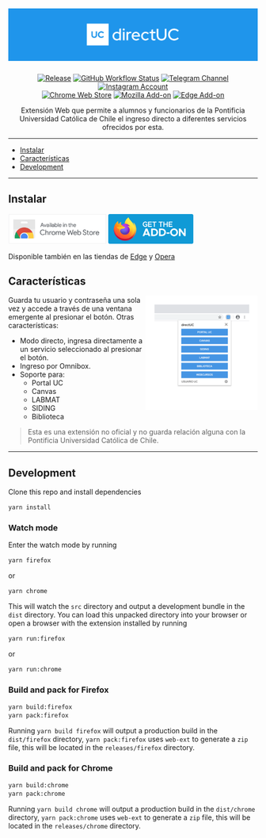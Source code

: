 <h1 align="center">
  <img src="./.github/readme/header.svg" alt="directUC" />
</h1>

<p align="center">
  <a href="https://github.com/wachunei/directUC/releases"><img alt="Release" src="https://img.shields.io/github/v/release/wachunei/directuc?color=%231F95EB&label=release&style=flat-square&logo=github" /></a>
  <a href="https://github.com/wachunei/directUC/actions?query=workflow%3Adevelop-checks"><img alt="GitHub Workflow Status" src="https://img.shields.io/github/workflow/status/wachunei/directuc/develop-checks?label=tests%20and%20build&style=flat-square&logo=github-actions&logoColor=fff"></a>
  <a href="https://t.me/directUC"><img alt="Telegram Channel" src="https://img.shields.io/static/v1?label=telegram&message=channel&color=1F95EB&style=flat-square&logo=telegram"></a>
  <a href="https://instagram.com/directUC_"><img alt="Instagram Account" src="https://img.shields.io/static/v1?label=instagram&message=profile&color=1F95EB&style=flat-square&logo=instagram"></a>
  <br>
  <a href="https://bit.ly/directUC"><img alt="Chrome Web Store" src="https://img.shields.io/chrome-web-store/v/leflipcmaokfjdgpemeimelohgfdbdca?color=1F95EB&style=flat-square&logo=google-chrome&logoColor=fff"></a>
  <a href="https://bit.ly/directUCff"><img alt="Mozilla Add-on" src="https://img.shields.io/amo/v/directuc?color=1F95EB&style=flat-square&logo=firefox-browser&logoColor=fff"></a>
  <a href="https://bit.ly/directUCege"><img alt="Edge Add-on" src="https://img.shields.io/badge/dynamic/json?color=1F95EB&label=edge%20add-on&prefix=v&query=%24.version&url=https%3A%2F%2Fmicrosoftedge.microsoft.com%2Faddons%2Fgetproductdetailsbycrxid%2Fhnlkkfgdllbagiaommmbnagdbnciddfl&style=flat-square&logo=microsoft-edge&logoColor=fff"></a>
</p>

<p align="center">
  Extensión Web que permite a alumnos y funcionarios de la Pontificia Universidad Católica de Chile el ingreso directo a diferentes servicios ofrecidos por esta.
</p>

---

- [Instalar](#install)
- [Características](#caracteristicas)
- [Development](#development)

---

<a name="install"></a>

## Instalar

<a href="https://bit.ly/directUC"><img src="./.github/readme/chrome-webstore.png" height="60" /></a>
<a href="https://bit.ly/iredirectUCff"><img src="./.github/readme/firefox-addon.png" height="60" /></a>

Disponible también en las tiendas de [Edge](https://bit.ly/directUCedge) y [Opera](https://bit.ly/directUCopera)

<a name="caracteristicas"></a>

## Características

<img src="./.github/readme/popup.png" height="230" align="right"/>

Guarda tu usuario y contraseña una sola vez y accede a través de una ventana emergente al presionar el botón.
Otras características:

- Modo directo, ingresa directamente a un servicio seleccionado al presionar el botón.
- Ingreso por Omnibox.
- Soporte para:
  - Portal UC
  - Canvas
  - LABMAT
  - SIDING
  - Biblioteca

> Esta es una extensión no oficial y no guarda relación alguna con la Pontificia Universidad Católica de Chile.

---

<a name="development"></a>

## Development

Clone this repo and install dependencies

```sh
yarn install
```

### Watch mode

Enter the watch mode by running

```sh
yarn firefox
```

or

```sh
yarn chrome
```

This will watch the `src` directory and output a development bundle in the `dist` directory.
You can load this unpacked directory into your browser or
open a browser with the extension installed by running

```sh
yarn run:firefox
```

or

```sh
yarn run:chrome
```

### Build and pack for Firefox

```sh
yarn build:firefox
yarn pack:firefox
```

Running `yarn build firefox` will output a production build in the `dist/firefox` directory,
`yarn pack:firefox` uses `web-ext` to generate a `zip` file, this will be located in the
`releases/firefox` directory.

### Build and pack for Chrome

```sh
yarn build:chrome
yarn pack:chrome
```

Running `yarn build chrome` will output a production build in the `dist/chrome` directory,
`yarn pack:chrome` uses `web-ext` to generate a `zip` file, this will be located in the
`releases/chrome` directory.
